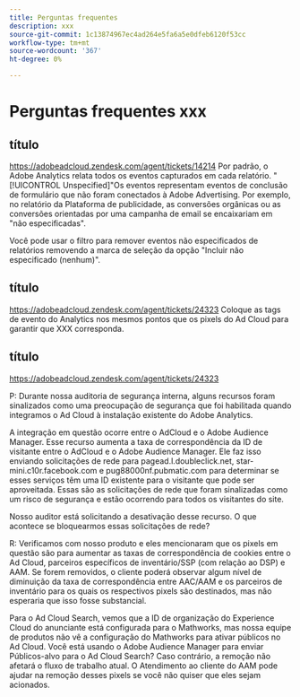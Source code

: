 ```yaml
---
title: Perguntas frequentes
description: xxx
source-git-commit: 1c13874967ec4ad264e5fa6a5e0dfeb6120f53cc
workflow-type: tm+mt
source-wordcount: '367'
ht-degree: 0%

---
```


# Perguntas frequentes xxx

## título

https://adobeadcloud.zendesk.com/agent/tickets/14214 Por padrão, o Adobe Analytics relata todos os eventos capturados em cada relatório. &quot;[!UICONTROL Unspecified]&quot;Os eventos representam eventos de conclusão de formulário que não foram conectados à Adobe Advertising. Por exemplo, no relatório da Plataforma de publicidade, as conversões orgânicas ou as conversões orientadas por uma campanha de email se encaixariam em &quot;não especificadas&quot;.

Você pode usar o filtro para remover eventos não especificados de relatórios removendo a marca de seleção da opção &quot;Incluir não especificado (nenhum)&quot;. <!-- Not sure if this is in DSP or in Analytics Workspace -->

## título

https://adobeadcloud.zendesk.com/agent/tickets/24323 Coloque as tags de evento do Analytics nos mesmos pontos que os pixels do Ad Cloud para garantir que XXX corresponda.

## título

https://adobeadcloud.zendesk.com/agent/tickets/24323

P: Durante nossa auditoria de segurança interna, alguns recursos foram sinalizados como uma preocupação de segurança que foi habilitada quando integramos o Ad Cloud à instalação existente do Adobe Analytics.

A integração em questão ocorre entre o AdCloud e o Adobe Audience Manager. Esse recurso aumenta a taxa de correspondência da ID de visitante entre o AdCloud e o Adobe Audience Manager. Ele faz isso enviando solicitações de rede para pagead.l.doubleclick.net, star-mini.c10r.facebook.com e pug88000nf.pubmatic.com para determinar se esses serviços têm uma ID existente para o visitante que pode ser aproveitada. Essas são as solicitações de rede que foram sinalizadas como um risco de segurança e estão ocorrendo para todos os visitantes do site.

Nosso auditor está solicitando a desativação desse recurso. O que acontece se bloquearmos essas solicitações de rede?

R: Verificamos com nosso produto e eles mencionaram que os pixels em questão são para aumentar as taxas de correspondência de cookies entre o Ad Cloud, parceiros específicos de inventário/SSP (com relação ao DSP) e AAM.  Se forem removidos, o cliente poderá observar algum nível de diminuição da taxa de correspondência entre AAC/AAM e os parceiros de inventário para os quais os respectivos pixels são destinados, mas não esperaria que isso fosse substancial.

Para o Ad Cloud Search, vemos que a ID de organização do Experience Cloud do anunciante está configurada para o Mathworks, mas nossa equipe de produtos não vê a configuração do Mathworks para ativar públicos no Ad Cloud. Você está usando o Adobe Audience Manager para enviar Públicos-alvo para o Ad Cloud Search? Caso contrário, a remoção não afetará o fluxo de trabalho atual. O Atendimento ao cliente do AAM pode ajudar na remoção desses pixels se você não quiser que eles sejam acionados.

